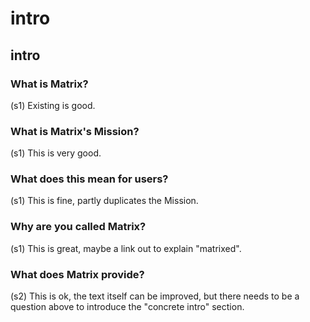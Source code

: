 # intro
## intro
### What is Matrix?
(s1) Existing is good.
### What is Matrix's Mission?
(s1) This is very good.
### What does this mean for users?
(s1) This is fine, partly duplicates the Mission.

### Why are you called Matrix?
(s1) This is great, maybe a link out to explain "matrixed".


### What does Matrix provide?
(s2) This is ok, the text itself can be improved, but there needs to be a question above to introduce the "concrete intro" section.